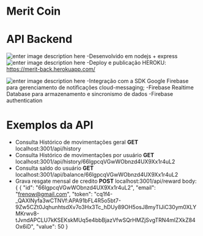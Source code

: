 # Merit Coin
# API Backend

![enter image description here](https://upload.wikimedia.org/wikipedia/commons/thumb/d/d9/Node.js_logo.svg/590px-Node.js_logo.svg.png)
-Desenvolvido em nodejs + express
![enter image description here](https://miro.medium.com/max/3600/1*fIjRtO5P8zc3pjs0E5hYkw.png)
-Deploy e publicação HEROKU: https://merit-back.herokuapp.com/

![enter image description here](https://firebase.google.com/images/brand-guidelines/logo-built_white.png?hl=pt)
-Integração com a SDK Google Firebase para gerenciamento de notificações cloud-messaging;
-Firebase Realtime Database para armazenamento e sincronismo de dados
-Firebase authentication

# Exemplos da API
- Consulta Histórico de movimentações geral
**GET** localhost:3001/api/history
- Consulta Histórico de movimentações por usuário
**GET** localhost:3001/api/history/66lgpcqVGwWObnzd4UX9Xx1r4uL2
- Consulta saldo do usuário
**GET** localhost:3001/api/balance/66lgpcqVGwWObnzd4UX9Xx1r4uL2
- Grava resgate mensal de credito
**POST** localhost:3001/api/reward
body: {
{
	"id": "66lgpcqVGwWObnzd4UX9Xx1r4uL2",
	"email": "frenow@gmail.com",
	"token": "cq1f4-_QAXlNyfa3wCTNVf:APA91bFL4R5o5bt7-9Zw5CZt0JqhunhtsdXv7o3Hx3Tc_hDUy89OH5osJ8myTIJiC30ym0XLYMKrwv8-tJvndAPCLU7kKSEKskMUq5e4bbBjazVfwSQrHMZjSvgTRN4mlZXkZ84Ox6iD",
	"value": 50
}
